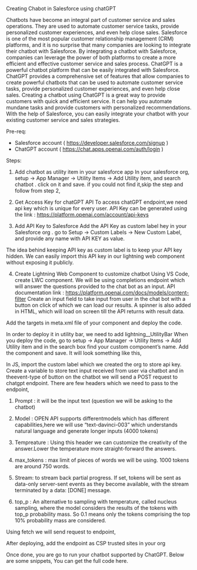 Creating Chabot in Salesforce using chatGPT

Chatbots have become an integral part of customer service and sales operations. They are used to automate customer service tasks, provide personalized customer experiences, and even help close sales.
Salesforce is one of the most popular customer relationship management (CRM) platforms, and it is no surprise that many companies are looking to integrate their chatbot with Salesforce. By integrating a chatbot with Salesforce, companies can leverage the power of both platforms to create a more efficient and effective customer service and sales process.
ChatGPT is a powerful chatbot platform that can be easily integrated with Salesforce. ChatGPT provides a comprehensive set of features that allow companies to create powerful chatbots that can be used to automate customer service tasks, provide personalized customer experiences, and even help close sales.
Creating a chatbot using ChatGPT is a great way to provide customers with quick and efficient service. It can help you automate mundane tasks and provide customers with personalized recommendations. With the help of Salesforce, you can easily integrate your chatbot with your existing customer service and sales strategies.

Pre-req:
-	Salesforce account ( https://developer.salesforce.com/signup )
-	ChatGPT account ( https://chat.apps.openai.com/auth/login )










Steps:
1.	Add chatbot as utility item in your salesforce app
In your salesforce org, setup -> App Manager -> Utility Items -> Add Utility item, 
and search chatbot . click on it and save.
if you could not find it,skip the step and follow from step 2,

 
2.	Get Access Key for chatGPT API
To access chatGPT endpoint,we need api key which is unique for every user.
API Key can be generated using the link : https://platform.openai.com/account/api-keys

3.	Add API Key to Salesforce
Add the API Key as custom label hey in your Salesforce org .
go to Setup -> Custom Labels -> New Custom Label, and provide any name with API KEY as value.


 

The idea behind keeping API key as custom label is to keep your API key hidden. We can easily import this API key in our lightning web component without exposing it publicly.





4.	Create Lightning Web Component to customize chatbot
Using VS Code, create LWC component. We will be using completions endpoint which will answer the questions provided to the chat bot as an input.
API documentation link : https://platform.openai.com/docs/models/content-filter 
Create an input field to take input from user in the chat bot with a button on click of which we can load our results. A spinner is also added in HTML, which will load on screen till the API returns with result data. 


 

Add the targets in meta.xml file of your component and deploy the code.

 

In order to deploy it in utility bar, we need to add  <target>lightning__UtilityBar</target> 
When you deploy the code, go to  setup -> App Manager -> Utility Items -> Add Utility item
and in the search box find your custom component’s name. Add the component and save.
It will look something like this,

 

In JS, import the custom label which we created the org to store api key. Create a variable to store text input received from user via chatbot and in theevent-type of button on the chatbot we will send a POST request to chatgpt endpoint.
There are few headers which we need to pass to the endpoint,
1. Prompt : it will be the input text (question we will be asking to the chatbot)

2. Model : OPEN API supports differentmodels which has different capabilities,here we will use
“text-davinci-003” which understands natural language and generate longer inputs (4000 tokens)

3. Tempreature : Using this header we can customize the creativity of the answer.Lower the temperature more straight-forward the answers.

4. max_tokens : max limit of pieces of words we will be using. 1000 tokens are around 750 words.

5. Stream: to stream back partial progress. If set, tokens will be sent as data-only server-sent events as they become available, with the stream terminated by a data: [DONE] message.

6. top_p : An alternative to sampling with temperature, called nucleus sampling, where the model considers the results of the tokens with top_p probability mass. So 0.1 means only the tokens comprising the top 10% probability mass are considered.

Using fetch we will send request to endpoint,

 
After deploying, add the endpoint as CSP trusted sites in your org

 
Once done, you are go to run your chatbot supported by ChatGPT. Below are some snippets,
You can get the full code here.

 
 

 
 
